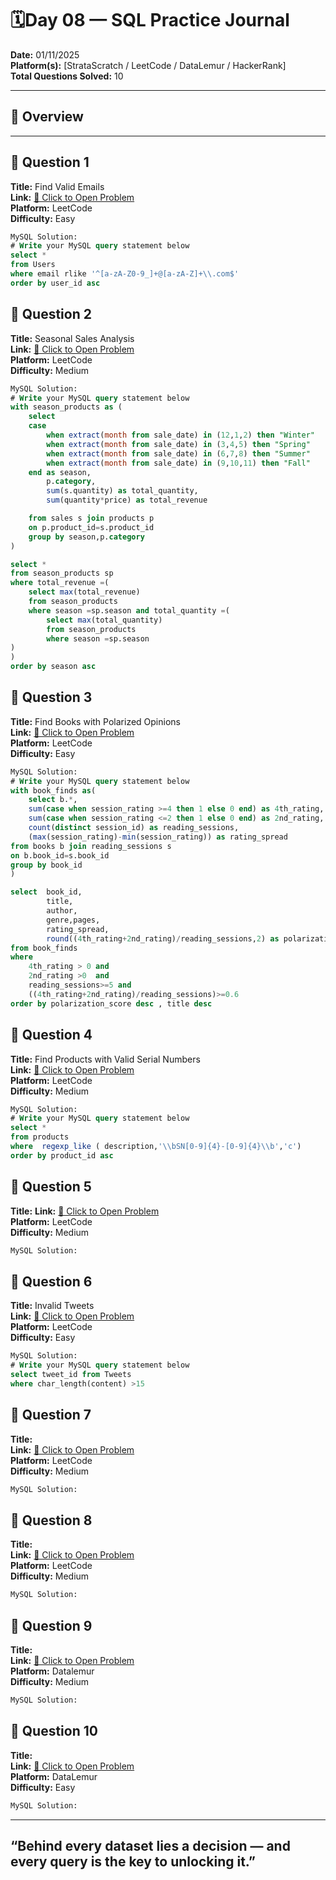 
# 🗓️Day 08 — SQL Practice Journal

**Date:** 01/11/2025  
**Platform(s):** [StrataScratch / LeetCode / DataLemur / HackerRank]  
**Total Questions Solved:** 10  

---

## 🧠 Overview


---

## 🧩 Question 1

**Title:** Find Valid Emails   
**Link:** [🔗 Click to Open Problem](https://leetcode.com/problems/find-valid-emails/description/)  
**Platform:** LeetCode  
**Difficulty:** Easy  

```sql
MySQL Solution: 
# Write your MySQL query statement below
select * 
from Users
where email rlike '^[a-zA-Z0-9_]+@[a-zA-Z]+\\.com$'
order by user_id asc

```
## 🧩 Question 2

**Title:** Seasonal Sales Analysis  
**Link:** [🔗 Click to Open Problem](https://leetcode.com/problems/seasonal-sales-analysis/)  
**Platform:** LeetCode  
**Difficulty:** Medium  

```sql
MySQL Solution: 
# Write your MySQL query statement below
with season_products as (
    select 
    case 
        when extract(month from sale_date) in (12,1,2) then "Winter"
        when extract(month from sale_date) in (3,4,5) then "Spring"
        when extract(month from sale_date) in (6,7,8) then "Summer"
        when extract(month from sale_date) in (9,10,11) then "Fall"
    end as season,
        p.category,
        sum(s.quantity) as total_quantity,
        sum(quantity*price) as total_revenue

    from sales s join products p 
    on p.product_id=s.product_id
    group by season,p.category
)

select * 
from season_products sp 
where total_revenue =(
    select max(total_revenue)
    from season_products 
    where season =sp.season and total_quantity =(
        select max(total_quantity)
        from season_products 
        where season =sp.season
)
)
order by season asc

```
## 🧩 Question 3

**Title:** Find Books with Polarized Opinions   
**Link:** [🔗 Click to Open Problem](https://leetcode.com/problems/find-books-with-polarized-opinions/)  
**Platform:** LeetCode  
**Difficulty:** Easy  

```sql
MySQL Solution:
# Write your MySQL query statement below
with book_finds as(
    select b.*,
    sum(case when session_rating >=4 then 1 else 0 end) as 4th_rating,
    sum(case when session_rating <=2 then 1 else 0 end) as 2nd_rating,
    count(distinct session_id) as reading_sessions,
    (max(session_rating)-min(session_rating)) as rating_spread
from books b join reading_sessions s
on b.book_id=s.book_id
group by book_id
)

select  book_id,
        title,
        author,
        genre,pages,
        rating_spread,
        round((4th_rating+2nd_rating)/reading_sessions,2) as polarization_score 
from book_finds
where 
    4th_rating > 0 and 
    2nd_rating >0  and 
    reading_sessions>=5 and 
    ((4th_rating+2nd_rating)/reading_sessions)>=0.6
order by polarization_score desc , title desc

```
## 🧩 Question 4

**Title:** Find Products with Valid Serial Numbers  
**Link:** [🔗 Click to Open Problem](https://leetcode.com/problems/find-products-with-valid-serial-numbers/description/)  
**Platform:** LeetCode  
**Difficulty:** Medium 

```sql
MySQL Solution: 
# Write your MySQL query statement below
select * 
from products
where  regexp_like ( description,'\\bSN[0-9]{4}-[0-9]{4}\\b','c')
order by product_id asc
```
## 🧩 Question 5

**Title:** 
**Link:** [🔗 Click to Open Problem]()  
**Platform:** LeetCode  
**Difficulty:** Medium 

```sql
MySQL Solution: 

```
## 🧩 Question 6

**Title:** Invalid Tweets  
**Link:** [🔗 Click to Open Problem](https://leetcode.com/problems/invalid-tweets/description/)  
**Platform:** LeetCode  
**Difficulty:** Easy  

```sql
MySQL Solution: 
# Write your MySQL query statement below
select tweet_id from Tweets
where char_length(content) >15
```
## 🧩 Question 7

**Title:**   
**Link:** [🔗 Click to Open Problem]()  
**Platform:** LeetCode  
**Difficulty:** Medium  

```sql
MySQL Solution: 


```
## 🧩 Question 8

**Title:**   
**Link:** [🔗 Click to Open Problem]()  
**Platform:** LeetCode  
**Difficulty:** Medium  

```sql
MySQL Solution: 

```
## 🧩 Question 9

**Title:**  
**Link:** [🔗 Click to Open Problem]()  
**Platform:** Datalemur  
**Difficulty:** Medium  

```sql
MySQL Solution: 

```
## 🧩 Question 10

**Title:**   
**Link:** [🔗 Click to Open Problem]()  
**Platform:** DataLemur  
**Difficulty:** Easy  

```sql
MySQL Solution: 


```

---
“Behind every dataset lies a decision — and every query is the key to unlocking it.”
----


